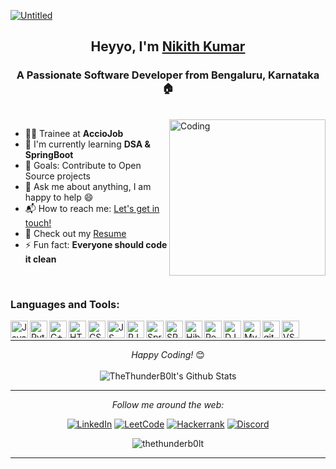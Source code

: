 [![Untitled](https://user-images.githubusercontent.com/50051805/155888255-bb4bff4a-72ad-4fef-8883-e79244cedf68.jpeg)](https://thethunderb0lt.github.io/)

<h2 align="center">Heyyo, I'm <a href="https://thethunderb0lt.github.io/" target="_blank">Nikith Kumar</a></h2>
<h3 align="center">A Passionate Software Developer from Bengaluru, Karnataka 🏠</h3>

<br>

<img align="right" alt="Coding" height="250px" src="https://user-images.githubusercontent.com/50051805/155887779-beb0b981-4be9-4c9a-8a74-bc243e6d1f0d.jpg">

- 👨‍💻 Trainee at **AccioJob**
- 🔭 I'm currently learning **DSA & SpringBoot**
- 🥅 Goals: Contribute to Open Source projects
- 💬 Ask me about anything, I am happy to help :smile:
- 📬 How to reach me: [Let's get in touch!](https://www.linkedin.com/in/nikithkumar/)
- 📙 Check out my <a href="https://www.nikithkumar.ml/assets/cv/Resume1.pdf">Resume</a></li>
- ⚡ Fun fact: **Everyone should code it clean**

<br>

### Languages and Tools:


<a href="#" target="_blank"><img align="left" alt="Java" width="28px" src="https://user-images.githubusercontent.com/25181517/117201156-9a724800-adec-11eb-9a9d-3cd0f67da4bc.png"/></a>
<a href="#" target="_blank"><img align="left" alt="Python" width="28px" src="https://user-images.githubusercontent.com/25181517/183423507-c056a6f9-1ba8-4312-a350-19bcbc5a8697.png"/></a>
<a href="#" target="_blank"><img align="left" alt="C++" width="28px" src="https://user-images.githubusercontent.com/25181517/192106073-90fffafe-3562-4ff9-a37e-c77a2da0ff58.png"/></a>
<a href="#" target="_blank"><img align="left" alt="HTML5" width="28px" src="https://user-images.githubusercontent.com/25181517/192158954-f88b5814-d510-4564-b285-dff7d6400dad.png"/></a>
<a href="#" target="_blank"><img align="left" alt="CSS3" width="28px" src="https://user-images.githubusercontent.com/25181517/183898674-75a4a1b1-f960-4ea9-abcb-637170a00a75.png"/></a>
<a href="#" target="_blank"><img align="left" alt="JS" width="28px" src="https://user-images.githubusercontent.com/25181517/117447155-6a868a00-af3d-11eb-9cfe-245df15c9f3f.png"/></a>
<a href="#" target="_blank"><img align="left" alt="RJS" width="28px" src="https://user-images.githubusercontent.com/25181517/183897015-94a058a6-b86e-4e42-a37f-bf92061753e5.png"/></a>
<a href="#" target="_blank"><img align="left" alt="Spring" width="28px" src="https://user-images.githubusercontent.com/25181517/117201470-f6d56780-adec-11eb-8f7c-e70e376cfd07.png"/></a>
<a href="#" target="_blank"><img align="left" alt="SPBoot" width="28px" src="https://user-images.githubusercontent.com/25181517/183891303-41f257f8-6b3d-487c-aa56-c497b880d0fb.png"/></a>
<a href="#" target="_blank"><img align="left" alt="Hiber" width="28px" src="https://user-images.githubusercontent.com/25181517/117207493-49665200-adf4-11eb-808e-a9c0fcc2a0a0.png"/></a>
<a href="#" target="_blank"><img align="left" alt="RestAPI" width="28px" src="https://user-images.githubusercontent.com/25181517/192107858-fe19f043-c502-4009-8c47-476fc89718ad.png"></a>
<a href="#" target="_blank"><img align="left" alt="DJ" width="28px" src="https://github.com/marwin1991/profile-technology-icons/assets/62091613/9bf5650b-e534-4eae-8a26-8379d076f3b4"></a>
<a href="#" target="_blank"><img align="left" alt="MySQL" width="28px" src="https://user-images.githubusercontent.com/25181517/183896128-ec99105a-ec1a-4d85-b08b-1aa1620b2046.png" /></a>
<a href="#" target="_blank"> <img align="left" alt="git" width="28px" src="https://user-images.githubusercontent.com/25181517/192108372-f71d70ac-7ae6-4c0d-8395-51d8870c2ef0.png"> </a>
<a href="#" target="_blank"> <img align="left" alt="VSCode" width="28px" src="https://user-images.githubusercontent.com/25181517/192108891-d86b6220-e232-423a-bf5f-90903e6887c3.png"> </a>

<br />

---

<div align="center">
<i>Happy Coding!</i> 😊
</div>

</br>

<div align="center">
<img align="center" src="https://github-readme-stats.vercel.app/api?username=thethunderb0lt&include_all_commits=true&count_private=true&show_icons=true&line_height=20&title_color=ffffff&icon_color=009BB7&text_color=C9D1CD&bg_color=0,000405,0090AB" alt="TheThunderB0lt's Github Stats">

---

<i>Follow me around the web:</i><br>

<a href="https://www.linkedin.com/in/nikithkumar/" target="_blank"><img src="https://img.shields.io/badge/LinkedIn-%230077B5.svg?&style=flat-square&logo=linkedin&logoColor=white" alt="LinkedIn"></a>
<a href="https://leetcode.com/The_ThunderBolt/" target="_blank"><img src="https://img.shields.io/badge/-LeetCode-FFA116?style=flat-square&logo=LeetCode&logoColor=black" alt="LeetCode"></a>
<a href="https://www.hackerrank.com/the_thunderbolt?hr_r=1" target="_blank"><img src="https://img.shields.io/badge/-Hackerrank-2EC866?style=flat-square&logo=HackerRank&logoColor=white" alt="Hackerrank"></a>
<a href="https://discord.com/users/ThεThüŋdεrBöļT#0215/" target="_blank"><img src="https://img.shields.io/badge/Discord-5865F2?style=flat-square&logo=discord&logoColor=white" alt="Discord"></a>
    
<p align="center"> <img src="https://komarev.com/ghpvc/?username=thethunderb0lt&label=Profile%20views&color=008EA8&style=flat" alt="thethunderb0lt" /> </p>

---
</div>
<!-- 
<div align="center">
<h3 align="center">Show some &nbsp;❤️&nbsp; by starring some of the repositories!</h3>
</div><img src="https://github.com/punitkmryh/punitkmryh/blob/master/wave.svg" />
-->
